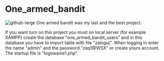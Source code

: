 # One_armed_bandit
![github-large](https://github.com/jkk555/One_armed_bandit/blob/main/one_armed_bandit/card_one_armed_bandit.png)
One armed bandit was my last and the best project. 

If you want turn on this project you must on local server (for example XAMPP) create the database "one_armed_bandit_users" and in this database you have to import table with file "zaloguj". When logging in enter the name "admin" and the password "zaq1@WSX" or create yours account. The startup file is "logowanie1.php".
